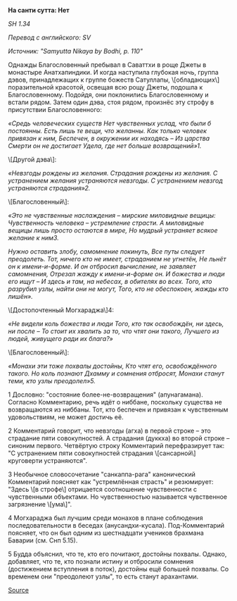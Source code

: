 **На санти сутта: Нет**

_SН 1\.34_

_Перевод с английского: SV_

_Источник: "Samyutta Nikaya by Bodhi, p\. 110"_

Однажды Благословенный пребывал в Саваттхи в роще Джеты в монастыре Анатхапиндики\. И когда наступила глубокая ночь, группа дэвов, принадлежащих к группе божеств Сатуллапы, \\[обладающих\\] поразительной красотой, освещая всю рощу Джеты, подошла к Благословенному\. Подойдя, они поклонились Благословенному и встали рядом\. Затем один дэва, стоя рядом, произнёс эту строфу в присутствии Благословенного:

*«Средь человеческих существ*
*Нет чувственных услад, что были б постоянны\.*
*Есть лишь те вещи, что желанны\.*
*Как только человек привязан к ним,*
*Беспечен, в окружении их находясь –*
*Из царства Смерти он не достигает*
*Удела, где нет больше возвращений»1\.*

\\[Другой дэва\\]: 

*«Невзгоды рождены из желания\.*
*Страдания рождены из желания\.*
*С устранением желания устраняются невзгоды\.*
*С устранением невзгод устраняются страдания»2\.*

\\[Благословенный\\]: 

*«Это не чувственные наслаждения – мирские миловидные вещицы:*
*Чувственность человека – устремление страсти\.*
*А миловидные вещицы лишь просто остаются в мире,*
*Но мудрый устраняет всякое желание к ним3\.*

*Нужно оставить злобу, самомнение покинуть,*
*Все путы следует преодолеть\.*
*Тот, ничего кто не имеет, страданием не угнетён,*
*Не льнёт он к имени\-и\-форме\.*
*И он отбросил вычисление, не заявляет самомнения,*
*Отрезал жажду к имени\-и\-форме он\.*
*И божества и люди его ищут –*
*И здесь и там, на небесах, в обителях во всех\.*
*Того, кто разрубил узлы, найти они не могут,*
*Того, кто не обеспокоен, жажды кто лишён»\.*

\\[Достопочтенный Могхараджа\\]4: 

*«Не видели коль божества и люди*
*Того, кто так освобождён, ни здесь, ни после –*
*То стоит их хвалить за то, что чтят они такого,*
*Лучшего из людей, живущего ради их блага?»*

\\[Благословенный\\]: 

*«Монахи эти тоже похвалы достойны,*
*Кто чтят его, освобождённого такого\.*
*Но коль познают Дхамму и сомнения отбросят,*
*Монахи станут теми, кто узлы преодолел»5\.*

1 Дословно: "состояние более\-не\-возвращения" \(апунагамана\)\. Согласно Комментарию, речь идёт о ниббане, поскольку существа не возвращаются из ниббаны\. Тот, кто беспечен и привязан к чувственным удовольствиям, не может достичь её\.

2 Комментарий говорит, что невзгоды \(агха\) в первой строке – это страдание пяти совокупностей\. А страдания \(дуккха\) во второй строке – синоним первого\. Четвёртую строку Комментарий перефразирует так: "С устранением пяти совокупностей страдания \\[сансарной\\] круговерти устраняются"\.

3 Необычное словосочетание "санкаппа\-рага" канонический Комментарий поясняет как "устремлённая страсть" и резюмирует: "Здесь \\[в строфе\\] отрицается соотношение чувственности с чувственными объектами\. Но чувственностью называется чувственное загрязнение \\[ума\\]"\.

4 Могхараджа был лучшим среди монахов в плане соблюдения последовательности в беседах \(анусандхи\-кусала\)\. Под\-Комментарий поясняет, что он был одним из шестнадцати учеников брахмана Баварии \(см\. Снп 5\.15\)\.

5 Будда объяснил, что те, кто его почитают, достойны похвалы\. Однако, добавляет, что те, кто познали истину и отбросили сомнения \(достижением вступления в поток\), достойны ещё большей похвалы\. Со временем они "преодолеют узлы", то есть станут арахантами\.

[Source](https://www\.theravada\.ru/Teaching/Canon/Suttanta/Texts/sn1_34\-na\-santi\-sutta\-sv\.htm)